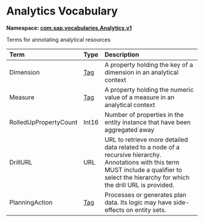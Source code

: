 # Analytics Vocabulary
**Namespace: [com.sap.vocabularies.Analytics.v1](Analytics.xml)**

Terms for annotating analytical resources

Term|Type|Description
:---|:---|:----------
Dimension|[Tag](https://github.com/oasis-tcs/odata-vocabularies/blob/master/vocabularies/Org.OData.Core.V1.md#Tag)|A property holding the key of a dimension in an analytical context
Measure|[Tag](https://github.com/oasis-tcs/odata-vocabularies/blob/master/vocabularies/Org.OData.Core.V1.md#Tag)|A property holding the numeric value of a measure in an analytical context
RolledUpPropertyCount|Int16|Number of properties in the entity instance that have been aggregated away
DrillURL|URL|URL to retrieve more detailed data related to a node of a recursive hierarchy. Annotations with this term MUST include a qualifier to select the hierarchy for which the drill URL is provided.
PlanningAction|[Tag](https://github.com/oasis-tcs/odata-vocabularies/blob/master/vocabularies/Org.OData.Core.V1.md#Tag)|Processes or generates plan data. Its logic may have side-effects on entity sets.
